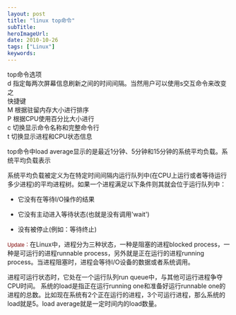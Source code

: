 ```yaml
---
layout: post 
title: "linux top命令"
subTitle: 
heroImageUrl: 
date: 2010-10-26
tags: ["Linux"]
keywords: 
---
```


<div id="_mcePaste">top命令选项</div>
<div id="_mcePaste">d 指定每两次屏幕信息刷新之间的时间间隔。当然用户可以使用s交互命令来改变之</div>
<div id="_mcePaste">快捷键</div>
<div id="_mcePaste">M 根据驻留内存大小进行排序</div>
<div id="_mcePaste">P 根据CPU使用百分比大小进行</div>
<div id="_mcePaste">c 切换显示命令名称和完整命令行</div>
<div id="_mcePaste">t 切换显示进程和CPU状态信息</div>
<div></div>
<div>

top命令中load average显示的是最近1分钟、5分钟和15分钟的系统平均负载。系统平均负载表示

系统平均负载被定义为在特定时间间隔内运行队列中(在CPU上运行或者等待运行多少进程)的平均进程树。如果一个进程满足以下条件则其就会位于运行队列中：

- 它没有在等待I/O操作的结果

- 它没有主动进入等待状态(也就是没有调用'wait')

- 没有被停止(例如：等待终止)<span id="more-654" style="outline-width: 0px; outline-style: initial; outline-color: initial; list-style-type: none; list-style-position: initial; list-style-image: initial; font-style: inherit; font-size: 12px; font-family: Tahoma, Verdana, Arial, Helvetica, sans-serif; font-weight: normal; color: #515151; text-decoration: none; vertical-align: baseline; padding: 0px; margin: 0px; border: 0px none initial;"> </span>

<span style="outline-width: 0px; outline-style: initial; outline-color: initial; list-style-type: none; list-style-position: initial; list-style-image: initial; font-style: inherit; font-size: 12px; font-family: Tahoma, Verdana, Arial, Helvetica, sans-serif; font-weight: normal; color: #800000; text-decoration: none; vertical-align: baseline; padding: 0px; margin: 0px; border: 0px none initial;">Update：</span>在Linux中，进程分为三种状态，一种是阻塞的进程blocked process，一种是可运行的进程runnable process，另外就是正在运行的进程running process。当进程阻塞时，进程会等待I/O设备的数据或者系统调用。

进程可运行状态时，它处在一个运行队列run queue中，与其他可运行进程争夺CPU时间。 系统的load是指正在运行running one和准备好运行runnable one的进程的总数。比如现在系统有2个正在运行的进程，3个可运行进程，那么系统的load就是5。load average就是一定时间内的load数量。

</div>